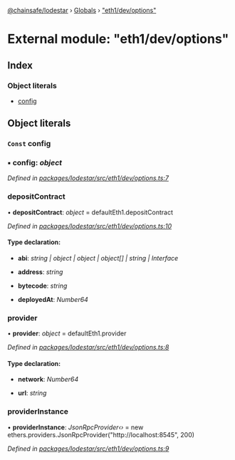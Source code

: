 [@chainsafe/lodestar](../README.md) › [Globals](../globals.md) › ["eth1/dev/options"](_eth1_dev_options_.md)

# External module: "eth1/dev/options"

## Index

### Object literals

* [config](_eth1_dev_options_.md#const-config)

## Object literals

### `Const` config

### ▪ **config**: *object*

*Defined in [packages/lodestar/src/eth1/dev/options.ts:7](https://github.com/ChainSafe/lodestar/blob/9ad0d0ff3/packages/lodestar/src/eth1/dev/options.ts#L7)*

###  depositContract

• **depositContract**: *object* = defaultEth1.depositContract

*Defined in [packages/lodestar/src/eth1/dev/options.ts:10](https://github.com/ChainSafe/lodestar/blob/9ad0d0ff3/packages/lodestar/src/eth1/dev/options.ts#L10)*

#### Type declaration:

* **abi**: *string | object | object | object[] | string | Interface*

* **address**: *string*

* **bytecode**: *string*

* **deployedAt**: *Number64*

###  provider

• **provider**: *object* = defaultEth1.provider

*Defined in [packages/lodestar/src/eth1/dev/options.ts:8](https://github.com/ChainSafe/lodestar/blob/9ad0d0ff3/packages/lodestar/src/eth1/dev/options.ts#L8)*

#### Type declaration:

* **network**: *Number64*

* **url**: *string*

###  providerInstance

• **providerInstance**: *JsonRpcProvider‹›* = new ethers.providers.JsonRpcProvider("http://localhost:8545", 200)

*Defined in [packages/lodestar/src/eth1/dev/options.ts:9](https://github.com/ChainSafe/lodestar/blob/9ad0d0ff3/packages/lodestar/src/eth1/dev/options.ts#L9)*
